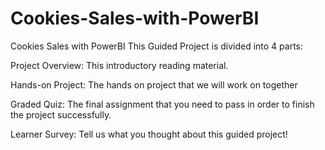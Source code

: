 # Cookies-Sales-with-PowerBI
Cookies Sales with PowerBI
This Guided Project is divided into 4 parts:

Project Overview: This introductory reading material.

Hands-on Project: The hands on project that we will work on together

Graded Quiz: The final assignment that you need to pass in order to finish the project successfully.

Learner Survey: Tell us what you thought about this guided project! 

